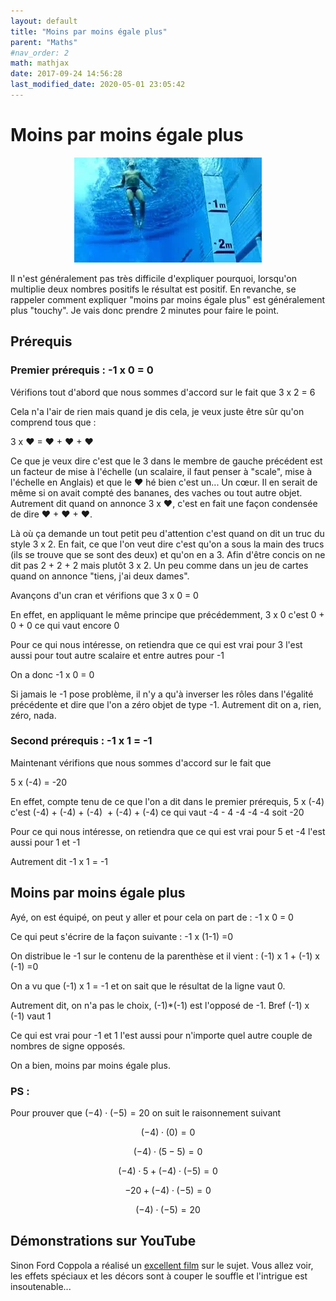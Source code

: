 ```yaml
---
layout: default
title: "Moins par moins égale plus"
parent: "Maths"
#nav_order: 2
math: mathjax
date: 2017-09-24 14:56:28
last_modified_date: 2020-05-01 23:05:42
---
```


# Moins par moins égale plus

<div align="center">
<img src="./assets/negative2.webp" alt="" loading="lazy"/>
</div>

Il n'est généralement pas très difficile d'expliquer pourquoi, lorsqu'on multiplie deux nombres positifs le résultat est positif. En revanche, se rappeler comment expliquer "moins par moins égale plus" est généralement plus "touchy". Je vais donc prendre 2 minutes pour faire le point.

## Prérequis

### Premier prérequis : -1 x 0 = 0

Vérifions tout d'abord que nous sommes d'accord sur le fait que 3 x 2 = 6

Cela n'a l'air de rien mais quand je dis cela, je veux juste être sûr qu'on comprend tous que :

3 x ♥ = ♥ + ♥ + ♥

Ce que je veux dire c'est que le 3 dans le membre de gauche précédent est un facteur de mise à l'échelle (un scalaire, il faut penser à "scale", mise à l'échelle en Anglais) et que le ♥ hé bien c'est un... Un cœur. Il en serait de même si on avait compté des bananes, des vaches ou tout autre objet. Autrement dit quand on annonce 3 x ♥, c'est en fait une façon condensée de dire ♥ + ♥ + ♥.

Là où ça demande un tout petit peu d'attention c'est quand on dit un truc du style 3 x 2. En fait, ce que l'on veut dire c'est qu'on a sous la main des trucs (ils se trouve que se sont des deux) et qu'on en a 3. Afin d'être concis on ne dit pas 2 + 2 + 2 mais plutôt 3 x 2. Un peu comme dans un jeu de cartes quand on annonce "tiens, j'ai deux dames".

Avançons d'un cran et vérifions que 3 x 0 = 0

En effet, en appliquant le même principe que précédemment, 3 x 0 c'est 0 + 0 + 0 ce qui vaut encore 0

Pour ce qui nous intéresse, on retiendra que ce qui est vrai pour 3 l'est aussi pour tout autre scalaire et entre autres pour -1

On a donc -1 x 0 = 0

Si jamais le -1 pose problème, il n'y a qu'à inverser les rôles dans l'égalité précédente et dire que l'on a zéro objet de type -1. Autrement dit on a, rien, zéro, nada.

### Second prérequis : -1 x 1 = -1

Maintenant vérifions que nous sommes d'accord sur le fait que

5 x (-4) = -20

En effet, compte tenu de ce que l'on a dit dans le premier prérequis, 5 x (-4) c'est (-4) + (-4) + (-4)  + (-4) + (-4) ce qui vaut -4 - 4 -4 -4 -4 soit -20

Pour ce qui nous intéresse, on retiendra que ce qui est vrai pour 5 et -4 l'est aussi pour 1 et -1

Autrement dit -1 x 1 = -1

## Moins par moins égale plus

Ayé, on est équipé, on peut y aller et pour cela on part de : -1 x 0 = 0

Ce qui peut s'écrire de la façon suivante : -1 x (1-1) =0

On distribue le -1 sur le contenu de la parenthèse et il vient : (-1) x 1 + (-1) x (-1) =0

On a vu que (-1) x 1 = -1 et on sait que le résultat de la ligne vaut 0.

Autrement dit, on n'a pas le choix, (-1)*(-1) est l'opposé de -1. Bref (-1) x (-1) vaut 1

Ce qui est vrai pour -1 et 1 l'est aussi pour n'importe quel autre couple de nombres de signe opposés.

On a bien, moins par moins égale plus.

### PS :

Pour prouver que $(-4) \cdot (-5) = 20$ on suit le raisonnement suivant

$$(-4) \cdot (0) = 0$$

$$(-4) \cdot (5 - 5) = 0$$

$$(-4) \cdot 5 + (-4) \cdot (-5) = 0$$

$$-20 + (-4) \cdot (-5) = 0$$

$$(-4) \cdot (-5) = 20$$

## Démonstrations sur YouTube

Sinon Ford Coppola a réalisé un [excellent film](https://youtu.be/AmiVCEzfyTE) sur le sujet. Vous allez voir, les effets spéciaux et les décors sont à couper le souffle et l'intrigue est insoutenable...



